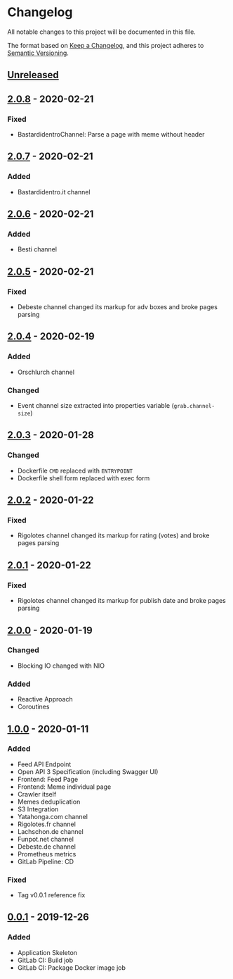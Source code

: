 # Changelog

All notable changes to this project will be documented in this file.

The format based on [Keep a Changelog](https://keepachangelog.com/en/1.0.0/),
and this project adheres to [Semantic Versioning](https://semver.org/spec/v2.0.0.html).

## [Unreleased]

## [2.0.8] - 2020-02-21
### Fixed
- BastardidentroChannel: Parse a page with meme without header

## [2.0.7] - 2020-02-21
### Added
- Bastardidentro.it channel

## [2.0.6] - 2020-02-21
### Added
- Besti channel

## [2.0.5] - 2020-02-21
### Fixed
- Debeste channel changed its markup for adv boxes and broke pages parsing

## [2.0.4] - 2020-02-19
### Added
- Orschlurch channel

### Changed
- Event channel size extracted into properties variable (`grab.channel-size`)

## [2.0.3] - 2020-01-28
### Changed
- Dockerfile `CMD` replaced with `ENTRYPOINT`
- Dockerfile shell form replaced with exec form

## [2.0.2] - 2020-01-22
### Fixed
- Rigolotes channel changed its markup for rating (votes) and broke pages parsing

## [2.0.1] - 2020-01-22
### Fixed
- Rigolotes channel changed its markup for publish date and broke pages parsing

## [2.0.0] - 2020-01-19
### Changed
- Blocking IO changed with NIO

### Added
- Reactive Approach
- Coroutines

## [1.0.0] - 2020-01-11
### Added
- Feed API Endpoint
- Open API 3 Specification (including Swagger UI)
- Frontend: Feed Page
- Frontend: Meme individual page
- Crawler itself
- Memes deduplication
- S3 Integration
- Yatahonga.com channel
- Rigolotes.fr channel
- Lachschon.de channel
- Funpot.net channel
- Debeste.de channel
- Prometheus metrics
- GitLab Pipeline: CD

### Fixed
- Tag v0.0.1 reference fix

## [0.0.1] - 2019-12-26
### Added
- Application Skeleton
- GitLab CI: Build job
- GitLab CI: Package Docker image job

[unreleased]: https://gitlab.com/ruslanys/ifunny/compare/v2.0.8...master
[2.0.8]: https://gitlab.com/ruslanys/ifunny/compare/v2.0.7...v2.0.8
[2.0.7]: https://gitlab.com/ruslanys/ifunny/compare/v2.0.6...v2.0.7
[2.0.6]: https://gitlab.com/ruslanys/ifunny/compare/v2.0.5...v2.0.6
[2.0.5]: https://gitlab.com/ruslanys/ifunny/compare/v2.0.4...v2.0.5
[2.0.4]: https://gitlab.com/ruslanys/ifunny/compare/v2.0.3...v2.0.4
[2.0.3]: https://gitlab.com/ruslanys/ifunny/compare/v2.0.2...v2.0.3
[2.0.2]: https://gitlab.com/ruslanys/ifunny/compare/v2.0.1...v2.0.2
[2.0.1]: https://gitlab.com/ruslanys/ifunny/compare/v2.0.0...v2.0.1
[2.0.0]: https://gitlab.com/ruslanys/ifunny/compare/v1.0.0...v2.0.0
[1.0.0]: https://gitlab.com/ruslanys/ifunny/compare/v0.0.1...v1.0.0
[0.0.1]: https://gitlab.com/ruslanys/ifunny/-/tags/v0.0.1
